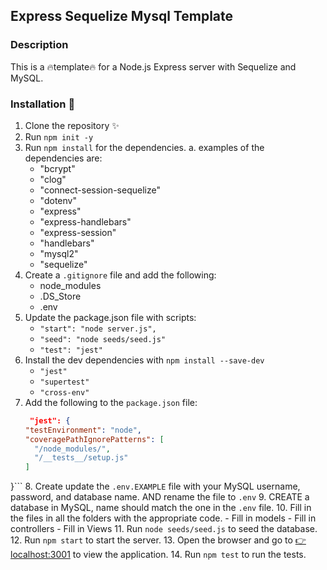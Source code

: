 ## Express Sequelize Mysql Template

### Description
This is a 🔥template🔥 for a Node.js Express server with Sequelize and MySQL.

### Installation 🫠
1. Clone the repository ✨
2. Run `npm init -y` 
3. Run `npm install` for the dependencies.
    a. examples of the dependencies are:
    - "bcrypt"
    - "clog"
    - "connect-session-sequelize"
    - "dotenv"
    - "express"
    - "express-handlebars"
    - "express-session"
    - "handlebars"
    - "mysql2"
    - "sequelize"
4. Create a `.gitignore` file and add the following:
    - node_modules
    - .DS_Store
    - .env
5. Update the package.json file with scripts:
    - `"start": "node server.js",`
    - `"seed": "node seeds/seed.js"`
    - `"test": "jest"`
6. Install the dev dependencies with `npm install --save-dev`
    - `"jest"`
    - `"supertest"`
    - `"cross-env"`
7. Add the following to the `package.json` file:
    ```json
     "jest": {
    "testEnvironment": "node",
    "coveragePathIgnorePatterns": [
      "/node_modules/",
      "/__tests__/setup.js"
    ]
  }```
8. Create update the `.env.EXAMPLE` file with your MySQL username, password, and database name. AND rename the file to `.env`
9. CREATE a database in MySQL, name should match the one in the `.env` file.
10. Fill in the files in all the folders with the appropriate code.
    - Fill in models
    - Fill in controllers
    - Fill in Views
11. Run `node seeds/seed.js` to seed the database.
12. Run `npm start` to start the server.
13. Open the browser and go to [👉localhost:3001](http://localhost:3001) to view the application.
14. Run `npm test` to run the tests.

